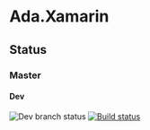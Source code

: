 # Ada.Xamarin
## Status
### Master

#### Dev
![Dev branch status](https://adasphere.visualstudio.com/AdaRPG/_apis/build/status/Ada.Xamarin%20Dev%20Build%20%26%20Test?branchName=master)
[![Build status](https://adasphere.visualstudio.com/AdaRPG/_apis/build/status/Ada.Xamarin%20Dev%20Build%20%26%20Test)](https://adasphere.visualstudio.com/AdaRPG/_build/latest?definitionId=20)
